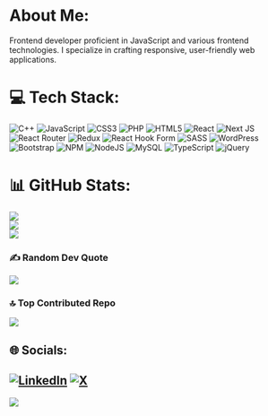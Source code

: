 #  About Me:

Frontend developer proficient in JavaScript and various frontend technologies. I specialize in crafting responsive, user-friendly web applications.

# 💻 Tech Stack:

![C++](https://img.shields.io/badge/c++-%2300599C.svg?style=for-the-badge&logo=c%2B%2B&logoColor=white) ![JavaScript](https://img.shields.io/badge/javascript-%23323330.svg?style=for-the-badge&logo=javascript&logoColor=%23F7DF1E) ![CSS3](https://img.shields.io/badge/css3-%231572B6.svg?style=for-the-badge&logo=css3&logoColor=white) ![PHP](https://img.shields.io/badge/php-%23777BB4.svg?style=for-the-badge&logo=php&logoColor=white) ![HTML5](https://img.shields.io/badge/html5-%23E34F26.svg?style=for-the-badge&logo=html5&logoColor=white) ![React](https://img.shields.io/badge/react-%2320232a.svg?style=for-the-badge&logo=react&logoColor=%2361DAFB) ![Next JS](https://img.shields.io/badge/Next-black?style=for-the-badge&logo=next.js&logoColor=white) ![React Router](https://img.shields.io/badge/React_Router-CA4245?style=for-the-badge&logo=react-router&logoColor=white) ![Redux](https://img.shields.io/badge/redux-%23593d88.svg?style=for-the-badge&logo=redux&logoColor=white) ![React Hook Form](https://img.shields.io/badge/React%20Hook%20Form-%23EC5990.svg?style=for-the-badge&logo=reacthookform&logoColor=white) ![SASS](https://img.shields.io/badge/SASS-hotpink.svg?style=for-the-badge&logo=SASS&logoColor=white) ![WordPress](https://img.shields.io/badge/WordPress-%23117AC9.svg?style=for-the-badge&logo=WordPress&logoColor=white) ![Bootstrap](https://img.shields.io/badge/bootstrap-%238511FA.svg?style=for-the-badge&logo=bootstrap&logoColor=white) ![NPM](https://img.shields.io/badge/NPM-%23CB3837.svg?style=for-the-badge&logo=npm&logoColor=white) ![NodeJS](https://img.shields.io/badge/node.js-6DA55F?style=for-the-badge&logo=node.js&logoColor=white) ![MySQL](https://img.shields.io/badge/mysql-%2300000f.svg?style=for-the-badge&logo=mysql&logoColor=white) ![TypeScript](https://img.shields.io/badge/typescript-%23007ACC.svg?style=for-the-badge&logo=typescript&logoColor=white) ![jQuery](https://img.shields.io/badge/jquery-%230769AD.svg?style=for-the-badge&logo=jquery&logoColor=white)

# 📊 GitHub Stats:

![](https://github-readme-stats.vercel.app/api?username=nxvneet&theme=vision-friendly-dark&hide_border=false&include_all_commits=true&count_private=true)<br/>
![](https://github-readme-streak-stats.herokuapp.com/?user=nxvneet&theme=vision-friendly-dark&hide_border=false)<br/>
![](https://github-readme-stats.vercel.app/api/top-langs/?username=nxvneet&theme=vision-friendly-dark&hide_border=false&include_all_commits=true&count_private=true&layout=compact)

### ✍️ Random Dev Quote

![](https://quotes-github-readme.vercel.app/api?type=horizontal&theme=radical)

### 🔝 Top Contributed Repo

![](https://github-contributor-stats.vercel.app/api?username=nxvneet&limit=5&theme=radical&combine_all_yearly_contributions=true)

## 🌐 Socials:

## [![LinkedIn](https://img.shields.io/badge/LinkedIn-%230077B5.svg?logo=linkedin&logoColor=white)](https://linkedin.com/in/navneeet-singh) [![X](https://img.shields.io/badge/X-black.svg?logo=X&logoColor=white)](https://x.com/@navvvneat)

[![](https://visitcount.itsvg.in/api?id=nxvneet&icon=2&color=9)](https://visitcount.itsvg.in)

<!-- Proudly created with GPRM ( https://gprm.itsvg.in ) -->
